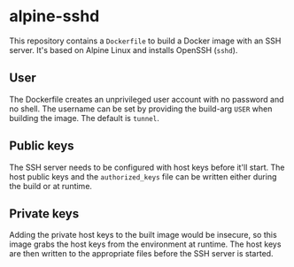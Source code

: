 # alpine-sshd
This repository contains a `Dockerfile` to build a Docker image with an SSH
server. It's based on Alpine Linux and installs OpenSSH (`sshd`).

## User

The Dockerfile creates an unprivileged user account with no password and no
shell. The username can be set by providing the build-arg `USER` when building
the image. The default is `tunnel`.

## Public keys

The SSH server needs to be configured with host keys before it'll start. The
host public keys and the `authorized_keys` file can be written either during
the build or at runtime.

## Private keys

Adding the private host keys to the built image would be insecure, so this image
grabs the host keys from the environment at runtime. The host keys are then
written to the appropriate files before the SSH server is started.
